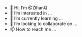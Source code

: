 - 👋 Hi, I’m @ZihanQ
- 👀 I’m interested in ...
- 🌱 I’m currently learning ...
- 💞️ I’m looking to collaborate on ...
- 📫 How to reach me ...

<!---
ZihanQ/ZihanQ is a ✨ special ✨ repository because its `README.md` (this file) appears on your GitHub profile.
You can click the Preview link to take a look at your changes.
--->
